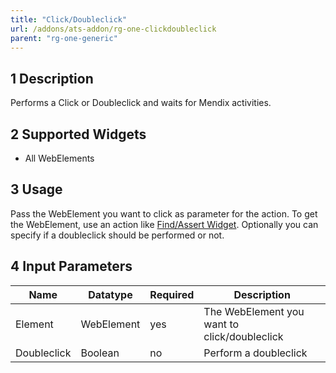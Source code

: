 ```yaml
---
title: "Click/Doubleclick"
url: /addons/ats-addon/rg-one-clickdoubleclick
parent: "rg-one-generic"
---
```


## 1 Description

Performs a Click or Doubleclick and waits for Mendix activities.

## 2 Supported Widgets

* All WebElements

## 3 Usage

Pass the WebElement you want to click as parameter for the action. To get the WebElement, use an action like [Find/Assert Widget](rg-one-findassert-widget).
Optionally you can specify if a doubleclick should be performed or not.

## 4 Input Parameters

Name | Datatype | Required | Description
--- | --- | --- | ---
Element | WebElement | yes | The WebElement you want to click/doubleclick
Doubleclick | Boolean |no | Perform a doubleclick
